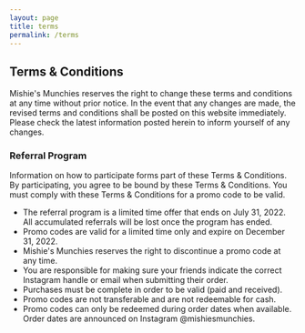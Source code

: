 ```yaml
---
layout: page
title: terms
permalink: /terms
---
```


## Terms & Conditions

Mishie's Munchies reserves the right to change these terms and conditions at any time without prior notice. In the event that any changes are made, the revised terms and conditions shall be posted on this website immediately. Please check the latest information posted herein to inform yourself of any changes.

### Referral Program
Information on how to participate forms part of these Terms & Conditions. By participating, you agree to be bound by these Terms & Conditions. You must comply with these Terms & Conditions for a promo code to be valid.

- The referral program is a limited time offer that ends on July 31, 2022. All accumulated referrals will be lost once the program has ended.
- Promo codes are valid for a limited time only and expire on December 31, 2022.
- Mishie's Munchies reserves the right to discontinue a promo code at any time.
- You are responsible for making sure your friends indicate the correct Instagram handle or email when submitting their order.
- Purchases must be complete in order to be valid (paid and received).
- Promo codes are not transferable and are not redeemable for cash.
- Promo codes can only be redeemed during order dates when available. Order dates are announced on Instagram @mishiesmunchies.

